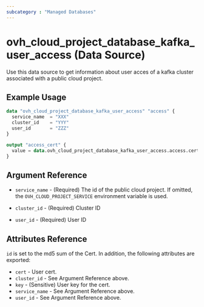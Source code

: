```yaml
---
subcategory : "Managed Databases"
---
```


# ovh_cloud_project_database_kafka_user_access (Data Source)

Use this data source to get information about user acces of a kafka cluster associated with a public cloud project.

## Example Usage

```terraform
data "ovh_cloud_project_database_kafka_user_access" "access" {
  service_name  = "XXX"
  cluster_id    = "YYY"
  user_id       = "ZZZ"
}

output "access_cert" {
  value = data.ovh_cloud_project_database_kafka_user_access.access.cert
}
```

## Argument Reference

* `service_name` - (Required) The id of the public cloud project. If omitted, the `OVH_CLOUD_PROJECT_SERVICE` environment variable is used.

* `cluster_id` - (Required) Cluster ID

* `user_id` - (Required) User ID

## Attributes Reference

`id` is set to the md5 sum of the Cert. In addition, the following attributes are exported:

* `cert` - User cert.
* `cluster_id` - See Argument Reference above.
* `key` - (Sensitive) User key for the cert.
* `service_name` - See Argument Reference above.
* `user_id` - See Argument Reference above.

